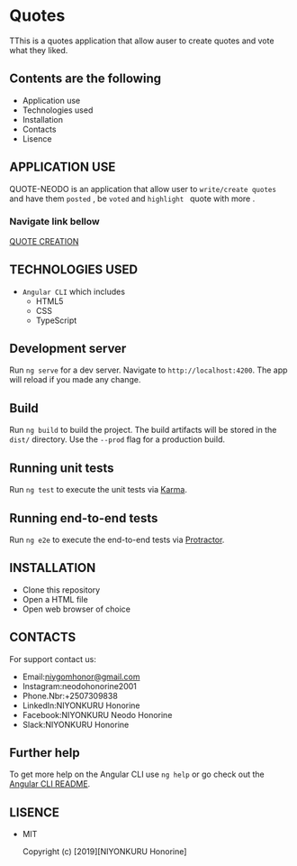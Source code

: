 # Quotes

TThis is a quotes application that allow auser to create quotes and vote what they liked.

## Contents are the following

+  Application use
+  Technologies used
+  Installation
+  Contacts
+  Lisence

## APPLICATION USE

QUOTE-NEODO is an application that allow user to `write/create quotes ` and have them `posted` , be `voted` and `highlight ` quote with more .


###  Navigate link bellow

[QUOTE CREATION](https://niygomhonor.github.io/Quote-Neodo/)



## TECHNOLOGIES USED 

+ `Angular CLI` which includes
    +  HTML5
    +  CSS 
    +  TypeScript

 ## Development server

 Run `ng serve` for a dev server. Navigate to `http://localhost:4200`. The app will reload if you made any change.  

## Build

Run `ng build` to build the project. The build artifacts will be stored in the `dist/` directory. Use the `--prod` flag for a production build.


## Running unit tests

Run `ng test` to execute the unit tests via [Karma](https://karma-runner.github.io).

## Running end-to-end tests

Run `ng e2e` to execute the end-to-end tests via [Protractor](http://www.protractortest.org/).

##  INSTALLATION 

+  Clone this repository
+  Open a HTML file
+  Open web browser of choice

##  CONTACTS
 
 For support contact us:

+  Email:niygomhonor@gmail.com
+  Instagram:neodohonorine2001
+  Phone.Nbr:+2507309838
+  LinkedIn:NIYONKURU Honorine
+  Facebook:NIYONKURU Neodo Honorine
+  Slack:NIYONKURU Honorine



## Further help

To get more help on the Angular CLI use `ng help` or go check out the [Angular CLI README](https://github.com/angular/angular-cli/blob/master/README.md).


## LISENCE

+ MIT

  Copyright (c) [2019][NIYONKURU Honorine]